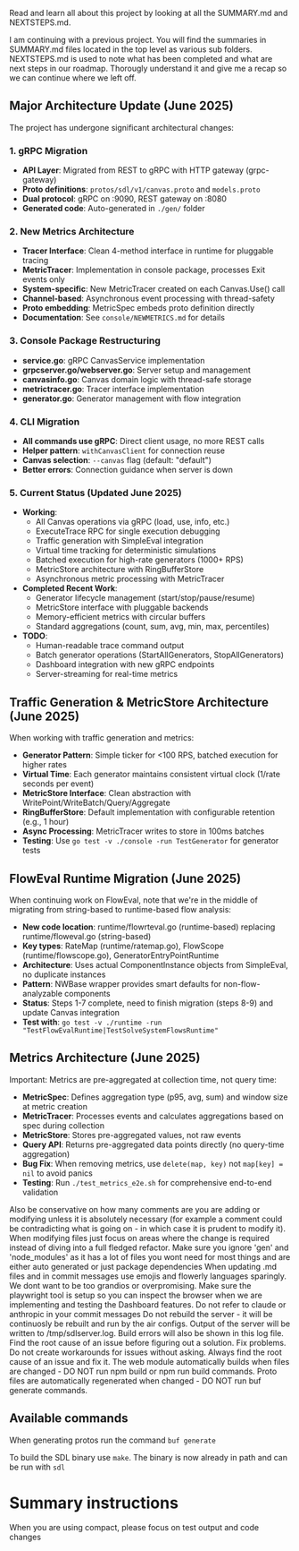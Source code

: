 Read and learn all about this project by looking at all the SUMMARY.md and NEXTSTEPS.md.  

I am continuing with a previous project.  You will find the summaries in SUMMARY.md files located in the top level as various sub folders.  NEXTSTEPS.md is used to note what has been completed and what are next steps in our roadmap.
Thorougly understand it and give me a recap so we can continue where we left off.

## Major Architecture Update (June 2025)
The project has undergone significant architectural changes:

### 1. gRPC Migration
- **API Layer**: Migrated from REST to gRPC with HTTP gateway (grpc-gateway)
- **Proto definitions**: `protos/sdl/v1/canvas.proto` and `models.proto`
- **Dual protocol**: gRPC on :9090, REST gateway on :8080
- **Generated code**: Auto-generated in `./gen/` folder

### 2. New Metrics Architecture
- **Tracer Interface**: Clean 4-method interface in runtime for pluggable tracing
- **MetricTracer**: Implementation in console package, processes Exit events only
- **System-specific**: New MetricTracer created on each Canvas.Use() call
- **Channel-based**: Asynchronous event processing with thread-safety
- **Proto embedding**: MetricSpec embeds proto definition directly
- **Documentation**: See `console/NEWMETRICS.md` for details

### 3. Console Package Restructuring
- **service.go**: gRPC CanvasService implementation
- **grpcserver.go/webserver.go**: Server setup and management
- **canvasinfo.go**: Canvas domain logic with thread-safe storage
- **metrictracer.go**: Tracer interface implementation
- **generator.go**: Generator management with flow integration

### 4. CLI Migration
- **All commands use gRPC**: Direct client usage, no more REST calls
- **Helper pattern**: `withCanvasClient` for connection reuse
- **Canvas selection**: `--canvas` flag (default: "default")
- **Better errors**: Connection guidance when server is down

### 5. Current Status (Updated June 2025)
- **Working**: 
  - All Canvas operations via gRPC (load, use, info, etc.)
  - ExecuteTrace RPC for single execution debugging
  - Traffic generation with SimpleEval integration
  - Virtual time tracking for deterministic simulations
  - Batched execution for high-rate generators (1000+ RPS)
  - MetricStore architecture with RingBufferStore
  - Asynchronous metric processing with MetricTracer
- **Completed Recent Work**:
  - Generator lifecycle management (start/stop/pause/resume)
  - MetricStore interface with pluggable backends
  - Memory-efficient metrics with circular buffers
  - Standard aggregations (count, sum, avg, min, max, percentiles)
- **TODO**: 
  - Human-readable trace command output
  - Batch generator operations (StartAllGenerators, StopAllGenerators)
  - Dashboard integration with new gRPC endpoints
  - Server-streaming for real-time metrics

## Traffic Generation & MetricStore Architecture (June 2025)
When working with traffic generation and metrics:
- **Generator Pattern**: Simple ticker for <100 RPS, batched execution for higher rates
- **Virtual Time**: Each generator maintains consistent virtual clock (1/rate seconds per event)
- **MetricStore Interface**: Clean abstraction with WritePoint/WriteBatch/Query/Aggregate
- **RingBufferStore**: Default implementation with configurable retention (e.g., 1 hour)
- **Async Processing**: MetricTracer writes to store in 100ms batches
- **Testing**: Use `go test -v ./console -run TestGenerator` for generator tests

## FlowEval Runtime Migration (June 2025)
When continuing work on FlowEval, note that we're in the middle of migrating from string-based to runtime-based flow analysis:
- **New code location**: runtime/flowrteval.go (runtime-based) replacing runtime/floweval.go (string-based)
- **Key types**: RateMap (runtime/ratemap.go), FlowScope (runtime/flowscope.go), GeneratorEntryPointRuntime
- **Architecture**: Uses actual ComponentInstance objects from SimpleEval, no duplicate instances
- **Pattern**: NWBase wrapper provides smart defaults for non-flow-analyzable components
- **Status**: Steps 1-7 complete, need to finish migration (steps 8-9) and update Canvas integration
- **Test with**: `go test -v ./runtime -run "TestFlowEvalRuntime|TestSolveSystemFlowsRuntime"`

## Metrics Architecture (June 2025)
Important: Metrics are pre-aggregated at collection time, not query time:
- **MetricSpec**: Defines aggregation type (p95, avg, sum) and window size at metric creation
- **MetricTracer**: Processes events and calculates aggregations based on spec during collection
- **MetricStore**: Stores pre-aggregated values, not raw events
- **Query API**: Returns pre-aggregated data points directly (no query-time aggregation)
- **Bug Fix**: When removing metrics, use `delete(map, key)` not `map[key] = nil` to avoid panics
- **Testing**: Run `./test_metrics_e2e.sh` for comprehensive end-to-end validation   

Also be conservative on how many comments are you are adding or modifying unless it is absolutely necessary (for example a comment could be contradicting what is going on - in which case it is prudent to modify it).  
When modifying files just focus on areas where the change is required instead of diving into a full fledged refactor.
Make sure you ignore 'gen' and 'node_modules' as it has a lot of files you wont need for most things and are either auto generated or just package dependencies
When updating .md files and in commit messages use emojis and flowerly languages sparingly.  We dont want to be too grandios or overpromising.
Make sure the playwright tool is setup so you can inspect the browser when we are implementing and testing the Dashboard features.
Do not refer to claude or anthropic in your commit messages
Do not rebuild the server - it will be continuosly be rebuilt and run by the air configs.  Output of the server will be written to /tmp/sdlserver.log.  Build errors will also be shown in this log file.
Find the root cause of an issue before figuring out a solution.  Fix problems.
Do not create workarounds for issues without asking.  Always find the root cause of an issue and fix it.
The web module automatically builds when files are changed - DO NOT run npm build or npm run build commands.
Proto files are automatically regenerated when changed - DO NOT run buf generate commands.

## Available commands

When generating protos run the command `buf generate`

To build the SDL binary use `make`.  The binary is now already in path and can be run with `sdl`

# Summary instructions

When you are using compact, please focus on test output and code changes
